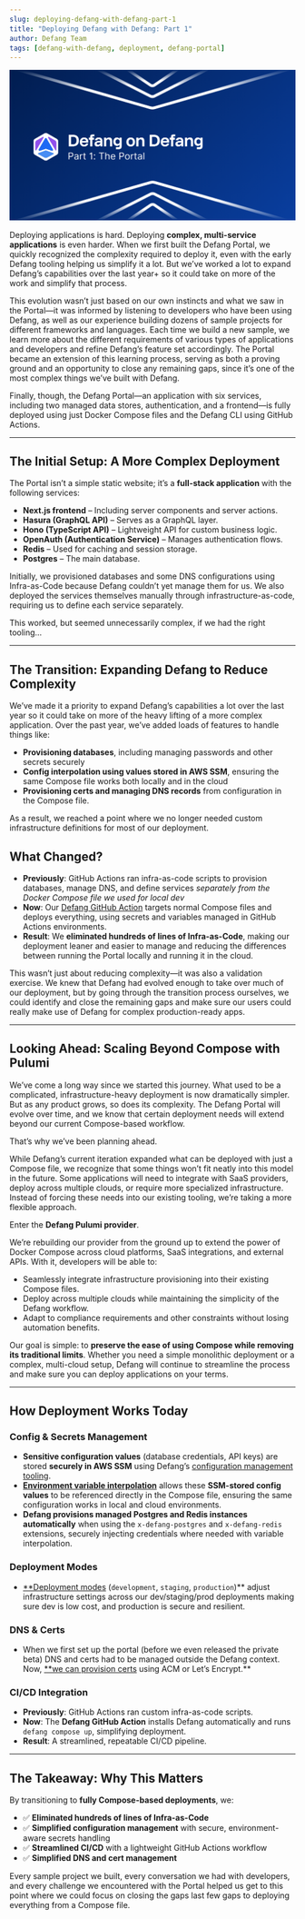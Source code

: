 ```yaml
---
slug: deploying-defang-with-defang-part-1
title: "Deploying Defang with Defang: Part 1"
author: Defang Team
tags: [defang-with-defang, deployment, defang-portal]
---
```


![Defang Compose Update](/img/defang-on-defang/part-1/header.png)

Deploying applications is hard. Deploying **complex, multi-service applications** is even harder. When we first built the Defang Portal, we quickly recognized the complexity required to deploy it, even with the early Defang tooling helping us simplify it a lot. But we’ve worked a lot to expand Defang’s capabilities over the last year+ so it could take on more of the work and simplify that process.

This evolution wasn’t just based on our own instincts and what we saw in the Portal—it was informed by listening to developers who have been using Defang, as well as our experience building dozens of sample projects for different frameworks and languages. Each time we build a new sample, we learn more about the different requirements of various types of applications and developers and refine Defang’s feature set accordingly. The Portal became an extension of this learning process, serving as both a proving ground and an opportunity to close any remaining gaps, since it’s one of the most complex things we’ve built with Defang.

Finally, though, the Defang Portal—an application with six services, including two managed data stores, authentication, and a frontend—is fully deployed using just Docker Compose files and the Defang CLI using GitHub Actions.

---

## **The Initial Setup: A More Complex Deployment**

The Portal isn’t a simple static website; it’s a **full-stack application** with the following services:

- **Next.js frontend** – Including server components and server actions.
- **Hasura (GraphQL API)** – Serves as a GraphQL layer.
- **Hono (TypeScript API)** – Lightweight API for custom business logic.
- **OpenAuth (Authentication Service)** – Manages authentication flows.
- **Redis** – Used for caching and session storage.
- **Postgres** – The main database.

Initially, we provisioned databases and some DNS configurations using Infra-as-Code because Defang couldn’t yet manage them for us. We also deployed the services themselves manually through infrastructure-as-code, requiring us to define each service separately.

This worked, but seemed unnecessarily complex, if we had the right tooling…

---

## **The Transition: Expanding Defang to Reduce Complexity**

We’ve made it a priority to expand Defang’s capabilities a lot over the last year so it could take on more of the heavy lifting of a more complex application. Over the past year, we’ve added loads of features to handle things like:

- **Provisioning databases**, including managing passwords and other secrets securely
- **Config interpolation using values stored in AWS SSM**, ensuring the same Compose file works both locally and in the cloud
- **Provisioning certs and managing DNS records** from configuration in the Compose file.

As a result, we reached a point where we no longer needed custom infrastructure definitions for most of our deployment.

## **What Changed?**

- **Previously**: GitHub Actions ran infra-as-code scripts to provision databases, manage DNS, and define services *separately from the Docker Compose file we used for local dev*
- **Now**: Our [Defang GitHub Action](https://github.com/marketplace/actions/defang-deployment-action) targets normal Compose files and deploys everything, using secrets and variables managed in GitHub Actions environments.
- **Result**: We **eliminated hundreds of lines of Infra-as-Code**, making our deployment leaner and easier to manage and reducing the differences between running the Portal locally and running it in the cloud.

This wasn’t just about reducing complexity—it was also a validation exercise. We knew that Defang had evolved enough to take over much of our deployment, but by going through the transition process ourselves, we could identify and close the remaining gaps and make sure our users could really make use of Defang for complex production-ready apps.

---

## **Looking Ahead: Scaling Beyond Compose with Pulumi**

We’ve come a long way since we started this journey. What used to be a complicated, infrastructure-heavy deployment is now dramatically simpler. But as any product grows, so does its complexity. The Defang Portal will evolve over time, and we know that certain deployment needs will extend beyond our current Compose-based workflow.

That’s why we’ve been planning ahead.

While Defang’s current iteration expanded what can be deployed with just a Compose file, we recognize that some things won’t fit neatly into this model in the future. Some applications will need to integrate with SaaS providers, deploy across multiple clouds, or require more specialized infrastructure. Instead of forcing these needs into our existing tooling, we’re taking a more flexible approach.

Enter the **Defang Pulumi provider**.

We’re rebuilding our provider from the ground up to extend the power of Docker Compose across cloud platforms, SaaS integrations, and external APIs. With it, developers will be able to:

- Seamlessly integrate infrastructure provisioning into their existing Compose files.
- Deploy across multiple clouds while maintaining the simplicity of the Defang workflow.
- Adapt to compliance requirements and other constraints without losing automation benefits.

Our goal is simple: to **preserve the ease of using Compose while removing its traditional limits**. Whether you need a simple monolithic deployment or a complex, multi-cloud setup, Defang will continue to streamline the process and make sure you can deploy applications on your terms.

---

## **How Deployment Works Today**

### **Config & Secrets Management**

- **Sensitive configuration values** (database credentials, API keys) are stored **securely in AWS SSM** using Defang’s [configuration management tooling](https://docs.defang.io/docs/concepts/configuration).
- [**Environment variable interpolation**](https://docs.defang.io/docs/concepts/configuration#interpolation) allows these **SSM-stored config values** to be referenced directly in the Compose file, ensuring the same configuration works in local and cloud environments.
- **Defang provisions managed Postgres and Redis instances automatically** when using the `x-defang-postgres` and `x-defang-redis` extensions, securely injecting credentials where needed with variable interpolation.

### **Deployment Modes**

- [**Deployment modes](https://docs.defang.io/docs/concepts/deployment-modes) (`development`, `staging`, `production`)** adjust infrastructure settings across our dev/staging/prod deployments making sure dev is low cost, and production is secure and resilient.

### **DNS & Certs**

- When we first set up the portal (before we even released the private beta) DNS and certs had to be managed outside the Defang context. Now, [**we can provision certs](https://docs.defang.io/docs/concepts/domains) using ACM or Let’s Encrypt.**

### **CI/CD Integration**

- **Previously**: GitHub Actions ran custom infra-as-code scripts.
- **Now**: The **Defang GitHub Action** installs Defang automatically and runs `defang compose up`, simplifying deployment.
- **Result**: A streamlined, repeatable CI/CD pipeline.

---

## **The Takeaway: Why This Matters**

By transitioning to **fully Compose-based deployments**, we:

* ✅ **Eliminated hundreds of lines of Infra-as-Code**
* ✅ **Simplified configuration management** with secure, environment-aware secrets handling
* ✅ **Streamlined CI/CD** with a lightweight GitHub Actions workflow
* ✅ **Simplified DNS and cert management** 

Every sample project we built, every conversation we had with developers, and every challenge we encountered with the Portal helped us get to this point where we could focus on closing the gaps last few gaps to deploying everything from a Compose file.
